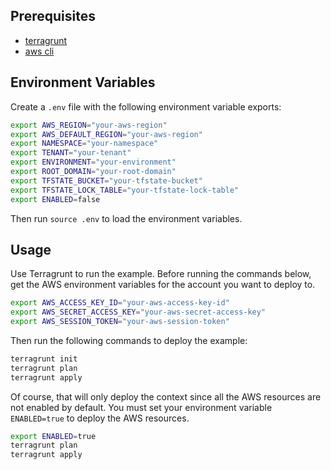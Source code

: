 ## Prerequisites

- [terragrunt](https://terragrunt.gruntwork.io/docs/getting-started/install/)
- [aws cli](https://aws.amazon.com/cli/)

## Environment Variables

Create a `.env` file with the following environment variable exports:

```bash
export AWS_REGION="your-aws-region"
export AWS_DEFAULT_REGION="your-aws-region"
export NAMESPACE="your-namespace"
export TENANT="your-tenant"
export ENVIRONMENT="your-environment"
export ROOT_DOMAIN="your-root-domain"
export TFSTATE_BUCKET="your-tfstate-bucket"
export TFSTATE_LOCK_TABLE="your-tfstate-lock-table"
export ENABLED=false
```

Then run `source .env` to load the environment variables.

## Usage

Use Terragrunt to run the example.
Before running the commands below, get the AWS environment variables for the account you want to deploy to.

```bash
export AWS_ACCESS_KEY_ID="your-aws-access-key-id"
export AWS_SECRET_ACCESS_KEY="your-aws-secret-access-key"
export AWS_SESSION_TOKEN="your-aws-session-token"
```

Then run the following commands to deploy the example:

```bash
terragrunt init
terragrunt plan
terragrunt apply
```

Of course, that will only deploy the context since all the AWS resources are not enabled by default. You must set your environment variable `ENABLED=true` to deploy the AWS resources.

```bash
export ENABLED=true
terragrunt plan
terragrunt apply
```
